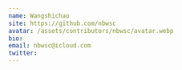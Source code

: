 ```yaml
---
name: Wangshichao
site: https://github.com/nbwsc
avatar: /assets/contributors/nbwsc/avatar.webp
bio:
email: nbwsc@icloud.com
twitter:
---
```

